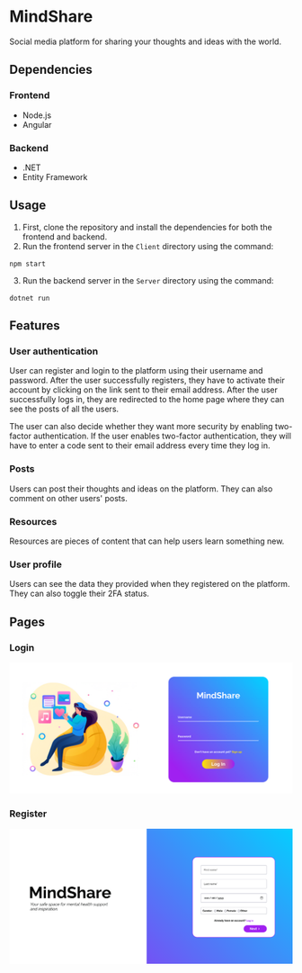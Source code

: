 # MindShare
Social media platform for sharing your thoughts and ideas with the world.

## Dependencies

### Frontend
- Node.js
- Angular

### Backend
- .NET 
- Entity Framework

## Usage
1. First, clone the repository and install the dependencies for both the frontend and backend.
2. Run the frontend server in the `Client` directory using the command: 
```
npm start
``` 
3. Run the backend server in the `Server` directory using the command:
```
dotnet run
```

## Features
### User authentication
User can register and login to the platform using their username and password. After the user successfully registers, they have to activate their account by clicking on the link sent to their email address. After the user successfully logs in, they are redirected to the home page where they can see the posts of all the users. 

The user can also decide whether they want more security by enabling two-factor authentication. If the user enables two-factor authentication, they will have to enter a code sent to their email address every time they log in.

### Posts
Users can post their thoughts and ideas on the platform. They can also comment on other users' posts.

### Resources
Resources are pieces of content that can help users learn something new. 

### User profile
Users can see the data they provided when they registered on the platform. They can also toggle their 2FA status. 

## Pages
### Login
![Login](./Client/src/assets/img/pages/login.png)

### Register
![Register](./Client/src/assets/img/pages/register.png)

###
